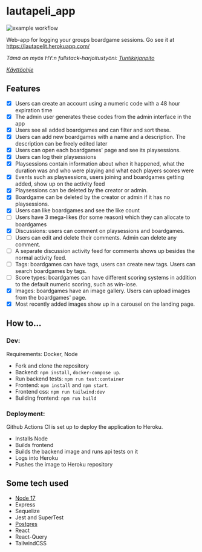 # lautapeli_app

![example workflow](https://github.com/Veikkosuhonen/lautapeli_app/actions/workflows/main.yml/badge.svg)

Web-app for logging your groups boardgame sessions. Go see it at https://lautapelit.herokuapp.com/

_Tämä on myös HY:n fullstack-harjoitustyöni_:  [_Tuntikirjanpito_](https://github.com/Veikkosuhonen/lautapeli_app/blob/master/tuntikirjanpito.md)

[_Käyttöohje_](https://github.com/Veikkosuhonen/lautapeli_app/blob/master/kayttoohje.md)

## Features

- [x] Users can create an account using a numeric code with a 48 hour expiration time
- [x] The admin user generates these codes from the admin interface in the app
- [x] Users see all added boardgames and can filter and sort these.
- [x] Users can add new boardgames with a name and a description. The description can be freely edited later
- [x] Users can open each boardgames' page and see its playsessions.
- [x] Users can log their playsessions
- [x] Playsessions contain information about when it happened, what the duration was and who were playing and what each players scores were
- [x] Events such as playsessions, users joining and boardgames getting added, show up on the activity feed
- [x] Playsessions can be deleted by the creator or admin.
- [x] Boardgame can be deleted by the creator or admin if it has no playsessions.
- [x] Users can like boardgames and see the like count
- [ ] Users have 3 mega-likes (for some reason) which they can allocate to boardgames
- [x] Discussions: users can comment on playsessions and boardgames. 
- [ ] Users can edit and delete their comments. Admin can delete any comment.
- [ ] A separate discussion activity feed for comments shows up besides the normal activity feed.
- [ ] Tags: boardgames can have tags, users can create new tags. Users can search boardgames by tags.
- [ ] Score types: boardgames can have different scoring systems in addition to the default numeric scoring, such as win-lose.
- [x] Images: boardgames have an image gallery. Users can upload images from the boardgames' page. 
- [x] Most recently added images show up in a carousel on the landing page.

## How to...

### Dev:

Requirements: Docker, Node

- Fork and clone the repository
- Backend: `npm install`, `docker-compose up`.
- Run backend tests: `npm run test:container`
- Frontend: `npm install` and `npm start`.
- Frontend css: `npm run tailwind:dev`
- Building frontend: `npm run build`

### Deployment:

Github Actions CI is set up to deploy the application to Heroku.

- Installs Node
- Builds frontend
- Builds the backend image and runs api tests on it
- Logs into Heroku
- Pushes the image to Heroku repository

## Some tech used

- [Node 17](https://hub.docker.com/_/node)
- Express
- Sequelize
- Jest and SuperTest
- [Postgres](https://hub.docker.com/_/postgres)
- React
- React-Query
- TailwindCSS
